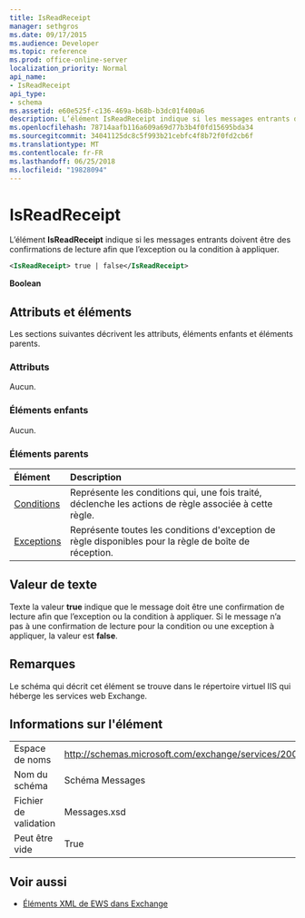 ```yaml
---
title: IsReadReceipt
manager: sethgros
ms.date: 09/17/2015
ms.audience: Developer
ms.topic: reference
ms.prod: office-online-server
localization_priority: Normal
api_name:
- IsReadReceipt
api_type:
- schema
ms.assetid: e60e525f-c136-469a-b68b-b3dc01f400a6
description: L’élément IsReadReceipt indique si les messages entrants doivent être des confirmations de lecture afin que l’exception ou la condition à appliquer.
ms.openlocfilehash: 78714aafb116a609a69d77b3b4f0fd15695bda34
ms.sourcegitcommit: 34041125dc8c5f993b21cebfc4f8b72f0fd2cb6f
ms.translationtype: MT
ms.contentlocale: fr-FR
ms.lasthandoff: 06/25/2018
ms.locfileid: "19828094"
---
```

# <a name="isreadreceipt"></a>IsReadReceipt

L’élément **IsReadReceipt** indique si les messages entrants doivent être des confirmations de lecture afin que l’exception ou la condition à appliquer. 
  
```XML
<IsReadReceipt> true | false</IsReadReceipt>
```

 **Boolean**
## <a name="attributes-and-elements"></a>Attributs et éléments

Les sections suivantes décrivent les attributs, éléments enfants et éléments parents.
  
### <a name="attributes"></a>Attributs

Aucun.
  
### <a name="child-elements"></a>Éléments enfants

Aucun.
  
### <a name="parent-elements"></a>Éléments parents

|**Élément**|**Description**|
|:-----|:-----|
|[Conditions](conditions.md) <br/> |Représente les conditions qui, une fois traité, déclenche les actions de règle associée à cette règle.  <br/> |
|[Exceptions](exceptions.md) <br/> |Représente toutes les conditions d'exception de règle disponibles pour la règle de boîte de réception.  <br/> |
   
## <a name="text-value"></a>Valeur de texte

Texte la valeur **true** indique que le message doit être une confirmation de lecture afin que l’exception ou la condition à appliquer. Si le message n’a pas à une confirmation de lecture pour la condition ou une exception à appliquer, la valeur est **false**.
  
## <a name="remarks"></a>Remarques

Le schéma qui décrit cet élément se trouve dans le répertoire virtuel IIS qui héberge les services web Exchange.
  
## <a name="element-information"></a>Informations sur l'élément

|||
|:-----|:-----|
|Espace de noms  <br/> |http://schemas.microsoft.com/exchange/services/2006/messages  <br/> |
|Nom du schéma  <br/> |Schéma Messages  <br/> |
|Fichier de validation  <br/> |Messages.xsd  <br/> |
|Peut être vide  <br/> |True  <br/> |
   
## <a name="see-also"></a>Voir aussi



- [Éléments XML de EWS dans Exchange](ews-xml-elements-in-exchange.md)

